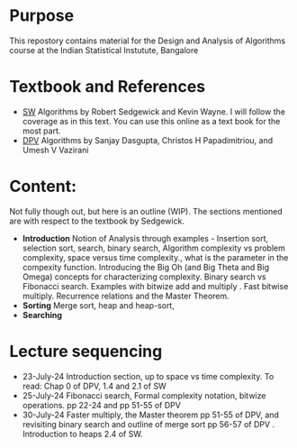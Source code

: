 # Purpose
This repostory contains material for the Design and Analysis of Algorithms course at the Indian Statistical Instutute, Bangalore
# Textbook and References
* [SW](https://algs4.cs.princeton.edu/home/) Algorithms by Robert Sedgewick and Kevin Wayne. I will follow the coverage as in this text. You can use this online as a text book for the most part.
* [DPV](http://algorithmics.lsi.upc.edu/docs/Dasgupta-Papadimitriou-Vazirani.pdf) Algorithms by Sanjay Dasgupta, Christos H Papadimitriou, and Umesh V Vazirani
# Content:
Not fully though out, but here is an outline (WIP). The sections mentioned are with respect to the textbook by Sedgewick.
* **Introduction** Notion of Analysis through examples - Insertion sort, selection sort, search, binary search, Algorithm complexity vs problem complexity, space versus time complexity., what is the parameter in the compexity function. Introducing the Big Oh (and Big Theta and Big Omega) concepts for characterizing complexity. Binary search vs Fibonacci search. Examples with bitwize add and multiply . Fast bitwise multiply. Recurrence relations and the Master Theorem.
* **Sorting**  Merge sort, heap and heap-sort, 
* **Searching**

# Lecture sequencing
* 23-July-24  Introduction section, up to space vs time complexity. To read: Chap 0 of DPV, 1.4 and 2.1 of SW
* 25-July-24  Fibonacci search, Formal complexity notation, bitwize operations. pp 22-24  and pp 51-55 of DPV
* 30-July-24  Faster multiply, the Master theorem pp 51-55 of DPV, and revisiting binary search and outline of merge sort pp 56-57 of DPV .    Introduction to heaps 2.4 of SW.
